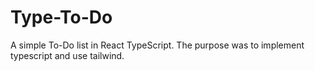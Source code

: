 # Type-To-Do
A simple To-Do list in React TypeScript. The purpose was to implement typescript and use tailwind.

